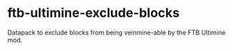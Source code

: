 # ftb-ultimine-exclude-blocks
Datapack to exclude blocks from being veinmine-able by the FTB Ultimine mod.
